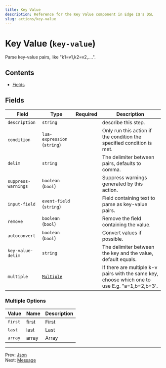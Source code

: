 ```yaml
---
title: Key Value
description: Reference for the Key Value component in Edge IQ's DSL
slug: actions/key-value
---
```




# Key Value (`key-value`)

Parse key-value pairs, like "k1=v1,k2=v2,....".


## Contents

- [Fields](#fields)




## Fields


| Field | Type | Required | Description |
|---|---|:---:|---|
| `description` | `string` |  | describe this step. |
| `condition` | `lua-expression` (`string`) |  | Only run this action if the condition the specified condition is met. |
| `delim` | `string` |  | The delimiter between pairs, defaults to comma. |
| `suppress-warnings` | `boolean` (`bool`) |  | Suppress warnings generated by this action. |
| `input-field` | `event-field` (`string`) |  | Field containing text to parse as key-value pairs. |
| `remove` | `boolean` (`bool`) |  | Remove the field containing the value. |
| `autoconvert` | `boolean` (`bool`) |  | Convert values if possible. |
| `key-value-delim` | `string` |  | The delimiter between the key and the value, default equals. |
| `multiple` | [`Multiple`](#multiple-options) |  | If there are multiple k-v pairs with the same key, choose which one to use E.g. "a=1,b=2,b=3'. |







### Multiple Options

| Value | Name | Description |
|---|---|---|
| `first` | first | First |
| `last` | last | Last |
| `array` | array | Array |




---
Prev: [Json](json.md)  
Next: [Message](message.md)  
